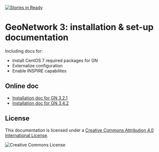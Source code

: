 [![Stories in Ready](https://badge.waffle.io/geosolutions-it/doc-gn3.png?label=ready&title=Ready)](https://waffle.io/geosolutions-it/doc-gn3)

GeoNetwork 3: installation & set-up documentation
======================================================================

Including docs for:

- Install CentOS 7 required packages for GN
- Externalize configuration
- Enable INSPIRE capabilites

Online doc
-------------------------------
- [Installation doc for GN 3.2.1](http://demo.geo-solutions.it/share/bev/doc/)
- [Installation doc for GN 3.4.2](https://demo.geo-solutions.it/share/gn/342/doc/)


License
-------------------------------
This documentation is licensed under a [Creative Commons Attribution 4.0 International License](http://creativecommons.org/licenses/by/4.0/).

<img alt="Creative Commons License" style="border-width:0" src="https://i.creativecommons.org/l/by/4.0/88x31.png" /></a><br />
